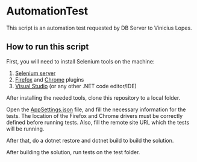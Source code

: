 # AutomationTest

This script is an automation test requested by DB Server to Vinicius Lopes.

## How to run this script

First, you will need to install Selenium tools on the machine:

1. [Selenium server](https://bit.ly/2TlkRyu)
2. [Firefox](https://github.com/mozilla/geckodriver/) and [Chrome](https://sites.google.com/a/chromium.org/chromedriver/) plugins
3. [Visual Studio](https://visualstudio.microsoft.com/downloads/) (or any other .NET code editor/IDE)

After installing the needed tools, clone this repository to a local folder.

Open the [AppSettings.json](AutomationTest.Tests/AppSettings.json) file, and fill the necessary information for the tests. The location of the Firefox and Chrome drivers must be correctly defined before running tests. Also, fill the remote site URL which the tests will be running.

After that, do a dotnet restore and dotnet build to build the solution.

After building the solution, run tests on the test folder.
